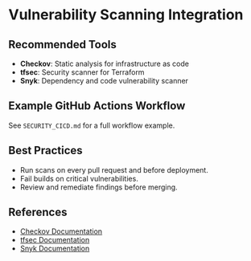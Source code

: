 # Vulnerability Scanning Integration

## Recommended Tools
- **Checkov**: Static analysis for infrastructure as code
- **tfsec**: Security scanner for Terraform
- **Snyk**: Dependency and code vulnerability scanner

## Example GitHub Actions Workflow
See `SECURITY_CICD.md` for a full workflow example.

## Best Practices
- Run scans on every pull request and before deployment.
- Fail builds on critical vulnerabilities.
- Review and remediate findings before merging.

## References
- [Checkov Documentation](https://www.checkov.io/)
- [tfsec Documentation](https://tfsec.dev/)
- [Snyk Documentation](https://snyk.io/docs/)
